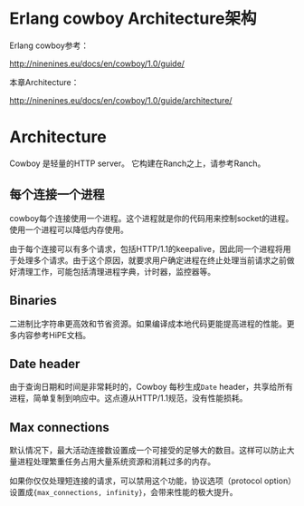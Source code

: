 # Erlang cowboy Architecture架构

Erlang cowboy参考：

http://ninenines.eu/docs/en/cowboy/1.0/guide/

本章Architecture：

http://ninenines.eu/docs/en/cowboy/1.0/guide/architecture/



# Architecture



Cowboy 是轻量的HTTP server。 它构建在Ranch之上，请参考Ranch。

## 每个连接一个进程

cowboy每个连接使用一个进程。这个进程就是你的代码用来控制socket的进程。使用一个进程可以降低内存使用。

由于每个连接可以有多个请求，包括HTTP/1.1的keepalive，因此同一个进程将用于处理多个请求。由于这个原因，就要求用户确定进程在终止处理当前请求之前做好清理工作，可能包括清理进程字典，计时器，监控器等。

## Binaries

二进制比字符串更高效和节省资源。如果编译成本地代码更能提高进程的性能。更多内容参考HiPE文档。

## Date header

由于查询日期和时间是非常耗时的，Cowboy 每秒生成`Date` header，共享给所有进程，简单复制到响应中。这点遵从HTTP/1.1规范，没有性能损耗。

## Max connections

默认情况下，最大活动连接数设置成一个可接受的足够大的数目。这样可以防止大量进程处理繁重任务占用大量系统资源和消耗过多的内存。

如果你仅仅处理短连接的请求，可以禁用这个功能，协议选项（protocol option）设置成`{max_connections, infinity}`，会带来性能的极大提升。
